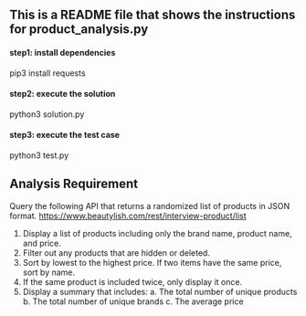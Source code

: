 ## This is a README file that shows the instructions for product_analysis.py
#### step1: install dependencies 
pip3 install requests

#### step2: execute the solution
python3 solution.py

#### step3: execute the test case
python3 test.py

## Analysis Requirement
Query the following API that returns a randomized list of products in JSON format.
https://www.beautylish.com/rest/interview-product/list

1. Display a list of products including only the brand name, product name, and price. 
2. Filter out any products that are hidden or deleted.
3. Sort by lowest to the highest price. If two items have the same price, sort by name. 
4. If the same product is included twice, only display it once.
5. Display a summary that includes: a. The total number of unique products b. The total number of unique brands c. The average price


